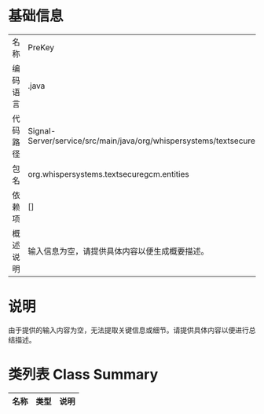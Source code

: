 # 基础信息

|      |      |
|------|------|
| 名称 | PreKey |
| 编码语言 | .java |
| 代码路径 | Signal-Server/service/src/main/java/org/whispersystems/textsecuregcm/entities/PreKey.java |
| 包名 | org.whispersystems.textsecuregcm.entities |
| 依赖项 | [] |
| 概述说明 | 输入信息为空，请提供具体内容以便生成概要描述。 |

# 说明

由于提供的输入内容为空，无法提取关键信息或细节。请提供具体内容以便进行总结描述。

# 类列表 Class Summary

| 名称   | 类型  | 说明 |
|-------|------|-------------|




